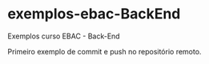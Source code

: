 # exemplos-ebac-BackEnd
Exemplos curso EBAC - Back-End

Primeiro exemplo de commit e push no repositório remoto.